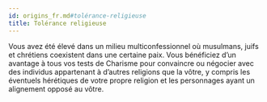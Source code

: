 ```yaml
---
id: origins_fr.md#tolérance-religieuse
title: Tolérance religieuse
---
```


Vous avez été élevé dans un milieu multiconfessionnel où musulmans, juifs et chrétiens coexistent dans une certaine paix. Vous bénéficiez d’un avantage à tous vos tests de Charisme pour convaincre ou négocier avec des individus appartenant à d’autres religions que la vôtre, y compris les éventuels hérétiques de votre propre religion et les personnages ayant un alignement opposé au vôtre.

